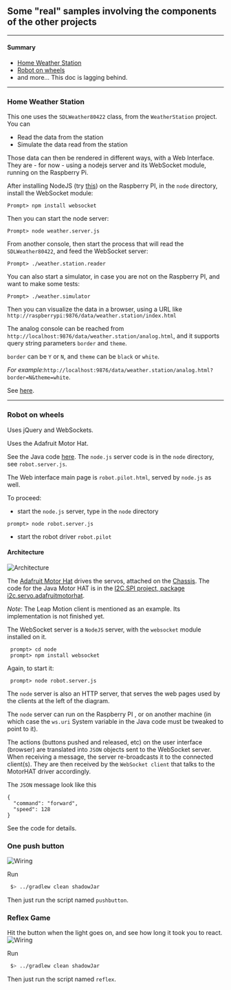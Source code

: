 
## Some "real" samples involving the components of the other projects
---
#### Summary
- [Home Weather Station](#weatherstation)
- [Robot on wheels](#robotonwheels)
- and more... This doc is lagging behind.

---

### <a name="weatherstation"></a>Home Weather Station
This one uses the `SDLWeather80422` class, from the `WeatherStation` project.
You can
- Read the data from the station 
- Simulate the data read from the station

Those data can then be rendered in different ways, with a Web Interface.
They are - for now - using a nodejs server and its WebSocket module, running on the Raspberry Pi.

After installing NodeJS (try [this](http://www.lmgtfy.com/?q=install+node+js+raspberry+pi)) on the Raspberry PI, in the `node` directory, install the WebSocket module:
```
Prompt> npm install websocket
```

Then you can start the node server:
```
Prompt> node weather.server.js
```

From another console, then start the process that will read the `SDLWeather80422`, and feed the WebSocket server:

```
Prompt> ./weather.station.reader
```

You can also start a simulator, in case you  are not on the Raspberry PI, and want to make some tests:
```
Prompt> ./weather.simulator
```

Then you can visualize the data in a browser, using a URL like 
`http://raspberrypi:9876/data/weather.station/index.html`

The analog console can be reached from `http://localhost:9876/data/weather.station/analog.html`, 
and it supports query string parameters `border` and `theme`.

`border` can be `Y` or `N`, and `theme` can be `black` or `white`.

_For example_:`http://localhost:9876/data/weather.station/analog.html?border=N&theme=white`.

See [here](http://www.lediouris.net/RaspberryPI/WeatherStation/readme.html).

---

### <a name="robotonwheels"></a>Robot on wheels

Uses jQuery and WebSockets.

Uses the Adafruit Motor Hat.

See the Java code [here](https://github.com/OlivierLD/raspberry-pi4j-samples/tree/develop/RasPISamples/src/robot/ws). The
`node.js` server code is in the `node` directory, see `robot.server.js`.

The Web interface main page is `robot.pilot.html`, served by `node.js` as well.

To proceed:
- start the `node.js` server, type in the `node` directory
```
prompt> node robot.server.js
```
- start the robot driver `robot.pilot`

#### Architecture
![Architecture](./img/Architecture.jpg)

The [Adafruit Motor Hat](https://www.adafruit.com/products/2348) drives the servos, attached on the [Chassis](https://www.adafruit.com/product/2939).
The code for the Java Motor HAT is in the [I2C.SPI project, package i2c.servo.adafruitmotorhat](https://github.com/OlivierLD/raspberry-pi4j-samples/tree/master/I2C.SPI/src/i2c/servo/adafruitmotorhat).

_Note_: The Leap Motion client is mentioned as an example. Its implementation is not finished yet.

The WebSocket server is a `NodeJS` server, with the `websocket` module installed on it.
```
 prompt> cd node
 prompt> npm install websocket
```
Again, to start it:
```
 prompt> node robot.server.js
```
The `node` server is also an HTTP server, that serves the web pages used by the clients at the left of the diagram.

The `node` server can run on the Raspberry PI , or on another machine (in which case the `ws.uri` System variable in the Java code must be tweaked to point to it).

The actions (buttons pushed and released, etc) on the user interface (browser) are translated into `JSON` objects sent to the
WebSocket server. When receiving a message, the server re-broadcasts it to the connected client(s).
They are then received by the `WebSocket client` that talks to the MotorHAT driver accordingly.

The `JSON` message look like this
```
{
  "command": "forward",
  "speed": 128
}
```
See the code for details.

### One push button
![Wiring](./one.push.button_bb.png)

Run
```bash
 $> ../gradlew clean shadowJar
```
Then just run the script named `pushbutton`.


### Reflex Game
Hit the button when the light goes on, and see how long it took you to react.
![Wiring](./reflex.game_bb.png)

Run
```bash
 $> ../gradlew clean shadowJar
```
Then just run the script named `reflex`.